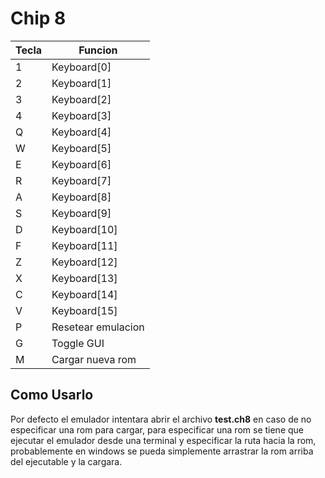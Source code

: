 # Chip 8

| Tecla | Funcion            |
| ---   | ---                |
| 1     | Keyboard[0]        |
| 2     | Keyboard[1]        |
| 3     | Keyboard[2]        |
| 4     | Keyboard[3]        |
| Q     | Keyboard[4]        |
| W     | Keyboard[5]        |
| E     | Keyboard[6]        |
| R     | Keyboard[7]        |
| A     | Keyboard[8]        |
| S     | Keyboard[9]        |
| D     | Keyboard[10]       |
| F     | Keyboard[11]       |
| Z     | Keyboard[12]       |
| X     | Keyboard[13]       |
| C     | Keyboard[14]       |
| V     | Keyboard[15]       |
| P     | Resetear emulacion |
| G     | Toggle GUI         |
| M     | Cargar nueva rom   |

## Como Usarlo
Por defecto el emulador intentara abrir el archivo
**test.ch8** en caso de no especificar una rom para
cargar, para especificar una rom se tiene que ejecutar
el emulador desde una terminal y especificar la ruta
hacia la rom, probablemente en windows se pueda simplemente
arrastrar la rom arriba del ejecutable y la cargara.
